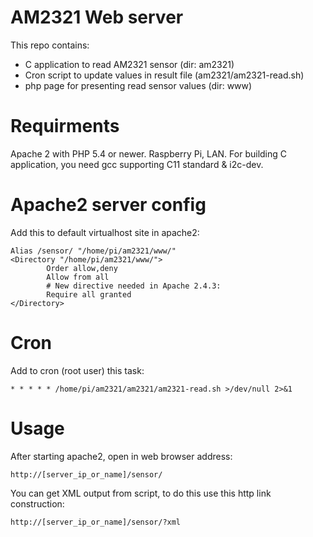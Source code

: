 # AM2321 Web server
This repo contains:
- C application to read AM2321 sensor (dir: am2321)
- Cron script to update values in result file (am2321/am2321-read.sh)
- php page for presenting read sensor values (dir: www)

# Requirments
Apache 2 with PHP 5.4 or newer. Raspberry Pi, LAN.
For building C application, you need gcc supporting C11 standard & i2c-dev.

# Apache2 server config
Add this to default virtualhost site in apache2:
```
Alias /sensor/ "/home/pi/am2321/www/"
<Directory "/home/pi/am2321/www/">
        Order allow,deny
        Allow from all
        # New directive needed in Apache 2.4.3:
        Require all granted
</Directory>
```

# Cron
Add to cron (root user) this task:
```
* * * * * /home/pi/am2321/am2321/am2321-read.sh >/dev/null 2>&1
```

# Usage
After starting apache2, open in web browser address:
```
http://[server_ip_or_name]/sensor/
```

You can get XML output from script, to do this use this http link construction:
```
http://[server_ip_or_name]/sensor/?xml
```

